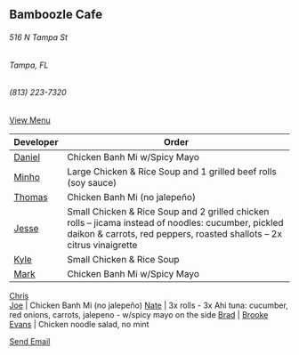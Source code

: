 ## Bamboozle Cafe
###### 516 N Tampa St
###### Tampa, FL
###### (813) 223-7320

[View Menu](http://bamboozlecafe.com/bamboozle-cafe-lunch-menu/)

Developer     | Order
--------------|---------------------
[Daniel](https://github.com/dtartaglia)           	| Chicken Banh Mi w/Spicy Mayo
[Minho](https://github.com/minhochoi)               | Large Chicken & Rice Soup and 1 grilled beef rolls (soy sauce)
[Thomas](https://github.com/ThomasKomarnicki)       | Chicken Banh Mi (no jalepeño)
[Jesse](https://github.com/jessecurry)              | Small Chicken & Rice Soup and 2 grilled chicken rolls – jicama instead of noodles: cucumber, pickled daikon & carrots, red peppers, roasted shallots – 2x citrus vinaigrette
[Kyle](https://github.com/kjswartz)                 | Small Chicken & Rice Soup
[Mark](http://github.com/mark-smithtb)              | Chicken Banh Mi w/Spicy Mayo
[Chris](https://github.com/stomp1128)               
[Joe](https://github.com/Montchat)                  | Chicken Banh Mi (no jalepeño)
[Nate](https://github.com/thunemn)                  | 3x rolls - 3x Ahi tuna: cucumber, red onions, carrots, jalepeno - w/spicy mayo on the side
[Brad](https://github.com/bself)                    | 
[Brooke Evans]()                                    | Chicken noodle salad, no mint


<a href="mailto:info@bamboozlecafe.com?cc=bamboozlecafe@gmail.com&subject=11:30am%20Haneke%20Design%20Developer Lunch&body=https%3A%2F%2Fgithub.com%2Fhanekedesign%2Fdeveloper-lunch%2Fblob%2Fmaster%2Fbamboozle.md">Send Email</a>
